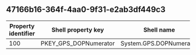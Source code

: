 ## 47166b16-364f-4aa0-9f31-e2ab3df449c3

Property identifier | Shell property key | Shell name | Alias
--- | --- | --- | ---
100 | PKEY_GPS_DOPNumerator | System.GPS.DOPNumerator | 

